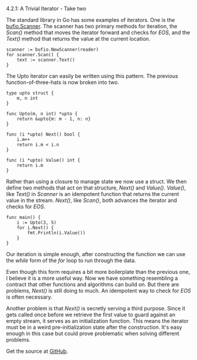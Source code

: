 4.2.1: A Trivial Iterator - Take two

The standard library in Go has some examples of iterators. One is the [bufio.Scanner](http://golang.org/pkg/bufio/#Scanner). The scanner has two primary methods for iteration, the *Scan()* method that moves the iterator forward and checks for *EOS*, and the *Text()* method that returns the value at the current location.

    scanner := bufio.NewScanner(reader)
    for scanner.Scan() {
        text := scanner.Text()
    }

The Upto iterator can easily be written using this pattern. The previous function-of-three-hats is now broken into two.

    type upto struct {
        m, n int
    }
    
    func Upto(m, n int) *upto {
        return &upto{m: m - 1, n: n}
    }
    
    func (i *upto) Next() bool {
        i.m++
        return i.m < i.n
    }
    
    func (i *upto) Value() int {
        return i.m
    }

Rather than using a closure to manage state we now use a struct. We then define two methods that act on that structure, *Next()* and *Value()*. *Value()*, like *Text()* in *Scanner* is an idempotent function that returns the current value in the stream. *Next()*, like *Scan()*, both advances the iterator and checks for *EOS*.

    func main() {
        i := Upto(3, 5)
        for i.Next() {
            fmt.Println(i.Value())
        }
    }

Our iteration is simple enough, after constructing the function we can use the *while* form of the *for* loop to run through the data.

Even though this form requires a bit more boilerplate than the previous one, I believe it is a more useful way. Now we have something resembling a contract that other functions and algorithms can build on. But there are problems, *Next()* is still doing to much. An idempotent way to check for *EOS* is often necessary. 

Another problem is that *Next()* is secretly serving a third purpose. Since it gets called once before we retrieve the first value to guard against an empty stream, it serves as an initialization function. This means the iterator must be in a weird pre-initialization state after the construction. It's easy enough in this case but could prove problematic when solving different problems.

Get the source at [GitHub](https://github.com/mg/hog/blob/master/c4/upto_take2.go).